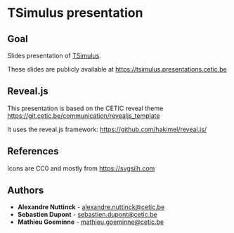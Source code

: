 # TSimulus presentation

## Goal

Slides presentation of [TSimulus](https://github.com/cetic/TSimulus).

These slides are publicly available at https://tsimulus.presentations.cetic.be

## Reveal.js

This presentation is based on the CETIC reveal theme https://git.cetic.be/communication/revealjs_template

It uses the reveal.js framework: https://github.com/hakimel/reveal.js/

## References

Icons are CC0 and mostly from https://svgsilh.com

## Authors

* **Alexandre Nuttinck** - alexandre.nuttinck@cetic.be
* **Sebastien Dupont** - sebastien.dupont@cetic.be
* **Mathieu Goeminne** - mathieu.goeminne@cetic.be
